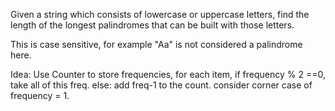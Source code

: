 Given a string which consists of lowercase or uppercase letters, find the length of the longest palindromes that can be built with those letters.

This is case sensitive, for example "Aa" is not considered a palindrome here.

Idea:
Use Counter to store frequencies, for each item, if frequency % 2 ==0, take all of this freq.
else: add freq-1 to the count.
consider corner case of frequency = 1.